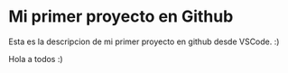 # Mi primer proyecto en Github

Esta es la descripcion de mi primer proyecto en github desde VSCode. :)

Hola a todos :) 
